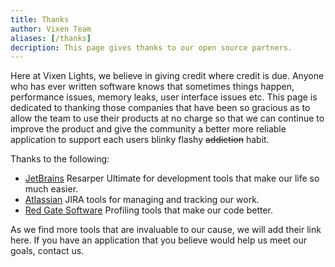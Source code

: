 ```yaml
---
title: Thanks
author: Vixen Team
aliases: [/thanks]
decription: This page gives thanks to our open source partners.
---
```

Here at Vixen Lights, we believe in giving credit where credit is due. Anyone who has ever written software knows that sometimes things happen, performance issues, memory leaks, user interface issues etc. This page is dedicated to thanking those companies that have been so gracious as to allow the team to use their products at no charge so that we can continue to improve the product and give the community a better more reliable application to support each users blinky flashy <del>addiction</del> habit.

Thanks to the following:

* [JetBrains][1] Resarper Ultimate for development tools that make our life so much easier.
* [Atlassian][2] JIRA tools for managing and tracking our work.
* [Red Gate Software][3] Profiling tools that make our code better.

As we find more tools that are invaluable to our cause, we will add their link here. If you have an application that you believe would help us meet our goals, contact us.

[1]: https://www.jetbrains.com/?from=VixenLights
[2]: https://www.atlassian.com/
[3]: https://www.red-gate.com/products/dotnet-development/